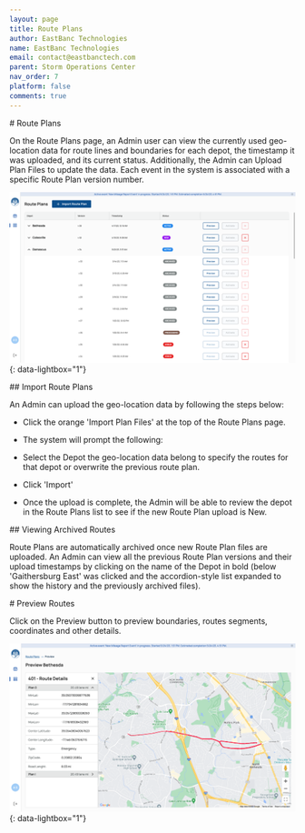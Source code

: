```yaml
---
layout: page
title: Route Plans
author: EastBanc Technologies
name: EastBanc Technologies
email: contact@eastbanctech.com
parent: Storm Operations Center
nav_order: 7
platform: false
comments: true
---
```


<section id="Route-Plans" markdown="1">
# Route Plans

On the Route Plans page, an Admin user can view the currently used geo-location data for route lines and boundaries for each depot, the timestamp it was uploaded, and its current status. Additionally, the Admin can Upload Plan Files to update the data. Each event in the system is associated with a specific Route Plan version number. 

![Route Plans](/images/soc/soc-route-plans/route-plans.png){: data-lightbox="1"}

<section id="Import-Route-Plans" markdown="1">
## Import Route Plans

An Admin can upload the geo-location data by following the steps below:

* Click the orange 'Import Plan Files' at the top of the Route Plans page.
* The system will prompt the following:

* Select the Depot the geo-location data belong to specify the routes for that depot or overwrite the previous route plan.
* Click 'Import'
* Once the upload is complete, the  Admin will be able to review the depot in the Route Plans list to see if the new Route Plan upload is New.
</section>

<section id="Viewing-Archived-Routes" markdown="1">
## Viewing Archived Routes

Route Plans are automatically archived once new Route Plan files are uploaded. An Admin can view all the previous Route Plan versions and their upload timestamps by clicking on the name of the Depot in bold (below 'Gaithersburg East' was clicked and the accordion-style list expanded to show the history and the previously archived files).
</section>

<section id="Preview-Routes" markdown="1">
# Preview Routes

Click on the Preview button to preview boundaries, routes segments, coordinates and other details.

![Route Plans](/images/soc/soc-route-plans/preview-route.png){: data-lightbox="1"}

</section>

